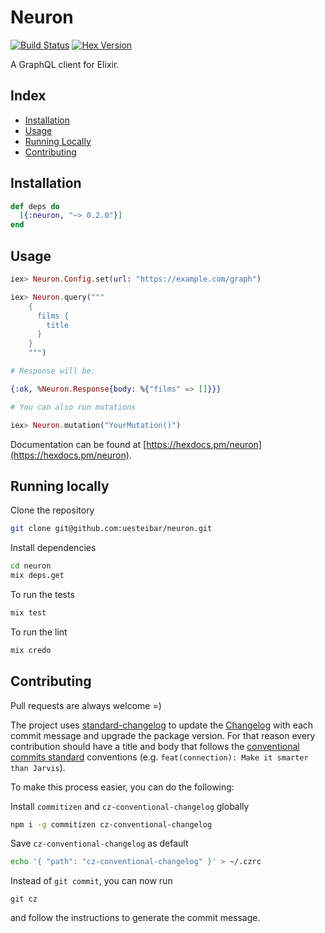 # Neuron

[![Build Status](https://travis-ci.org/uesteibar/neuron.svg?branch=master)](https://travis-ci.org/uesteibar/neuron)
[![Hex Version](https://img.shields.io/hexpm/v/neuron.svg)](https://hex.pm/packages/neuron)

A GraphQL client for Elixir.

## Index

- [Installation](#installation)
- [Usage](#usage)
- [Running Locally](#running-locally)
- [Contributing](#contributing)


## Installation

```elixir
def deps do
  [{:neuron, "~> 0.2.0"}]
end
```

## Usage

```elixir
iex> Neuron.Config.set(url: "https://example.com/graph")

iex> Neuron.query("""
    {
      films {
        title
      }
    }
    """)

# Response will be:

{:ok, %Neuron.Response{body: %{"films" => []}}}

# You can also run mutations

iex> Neuron.mutation("YourMutation()")
```

Documentation can be found at [https://hexdocs.pm/neuron](https://hexdocs.pm/neuron).

## Running locally

Clone the repository
```bash
git clone git@github.com:uesteibar/neuron.git
```

Install dependencies
```bash
cd neuron
mix deps.get
```

To run the tests
```bash
mix test
```

To run the lint
```elixir
mix credo
```

## Contributing

Pull requests are always welcome =)

The project uses [standard-changelog](https://github.com/conventional-changelog/conventional-changelog) to update the [Changelog](https://github.com/uesteibar/neuron/blob/master/CHANGELOG.md) with each commit message and upgrade the package version.
For that reason every contribution should have a title and body that follows the [conventional commits standard](https://conventionalcommits.org/) conventions (e.g. `feat(connection): Make it smarter than Jarvis`).

To make this process easier, you can do the following:

Install `commitizen` and `cz-conventional-changelog` globally
```bash
npm i -g commitizen cz-conventional-changelog
```

Save `cz-conventional-changelog` as default
```bash
echo '{ "path": "cz-conventional-changelog" }' > ~/.czrc
```

Instead of `git commit`, you can now run
```
git cz
```
and follow the instructions to generate the commit message.
